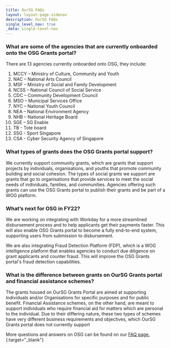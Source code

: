```yaml
---
title: OurSG FAQs
layout: layout-page-sidenav
description: OurSG FAQs
single_level_nav: true
_data: single-level-nav
---
```


### What are some of the agencies that are currently onboarded onto the OSG Grants portal? 
There are 13 agencies currently onboarded onto OSG, they include:
1.	MCCY – Ministry of Culture, Community and Youth
2.	NAC – National Arts Council
3.	MSF – Ministry of Social and Family Development
4.	NCSS – National Council of Social Service
5.	CDC – Community Development Council
6.	MSO – Municipal Services Office
7.	NYC – National Youth Council
8.	NEA – National Environment Agency
9.	NHB – National Heritage Board
10.	SGE – SG Enable
11.	TB - Tote board
12.	SSG - Sport Singapore
13.	CSA - Cyber Security Agency of Singapore

### What types of grants does the OSG Grants portal support? 
We currently support community grants, which are grants that support projects by individuals, organisations, and youths that promote community building and social cohesion. The types of social grants we support are grants that go to organisations that provide services to meet the social needs of individuals, families, and communities. Agencies offering such grants can use the OSG Grants portal to publish their grants and be part of a WOG platform.

### What’s next for OSG in FY22?
We are working on integrating with Workday for a more streamlined disbursement process and to help applicants get their payments faster. This will also enable OSG Grants portal to become a fully end-to-end system, supporting users from submission to disbursement. 

We are also integrating Fraud Detection Platform (FDP), which is a WOG intelligence platform that enables agencies to conduct due diligence on grant applicants and counter fraud. This will improve the OSG Grants portal's fraud detection capabilities.

### What is the difference between grants on OurSG Grants portal and financial assistance schemes? 
The grants housed on OurSG Grants Portal are aimed at supporting Individuals and/or Organisations for specific purposes and for public benefit. Financial Assistance schemes, on the other hand, are meant to support individuals who require financial aid for matters which are personal to the individual. Due to their differing nature, these two types of schemes have very different business requirements and objectives, which OurSG Grants portal does not currently support

More questions and answers on OSG can be found on our [FAQ page.](https://ifaq.oursggrants.gov.sg/OurSG_Grants_portal/apps/Fcd_faqmain.aspx#FAQ_2109524){:target="_blank"}
